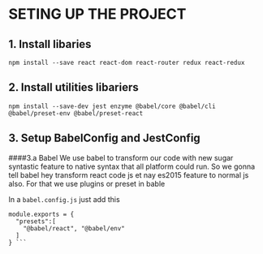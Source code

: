 # SETING UP THE PROJECT 
## 1. Install libaries 
`npm install --save react react-dom react-router redux react-redux`
## 2. Install utilities libariers 
`npm install --save-dev jest enzyme @babel/core @babel/cli @babel/preset-env @babel/preset-react `

## 3. Setup BabelConfig and JestConfig
####3.a Babel
We use babel to transform our code with new sugar syntastic feature to native syntax that all platform could run. 
So we gonna tell babel hey transform react code js et nay es2015 feature to normal js also. For that we use plugins or preset in bable 

In a `babel.config.js` just add this 

```
module.exports = {
  "presets":[
    "@babel/react", "@babel/env"
  ]
} ```